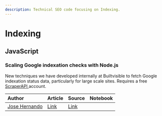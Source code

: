 ```yaml
---
description: Technical SEO code focusing on Indexing.
---
```


# Indexing

## JavaScript

### Scaling Google indexation checks with Node.js

New techniques we have developed internally at Builtvisible to fetch Google indexation status data, particularly for large scale sites. Requires a free [ScraperAPI ](https://www.scraperapi.com/)account.

| Author | Article | Source | Notebook |
| :--- | :--- | :--- | :--- |
| [Jose Hernando](https://twitter.com/jlhernando) | [Link](https://builtvisible.com/scaling-google-indexation-checks-with-node-js/) | [Link](https://github.com/alvaro-escalante/google-index-checker) |  |



